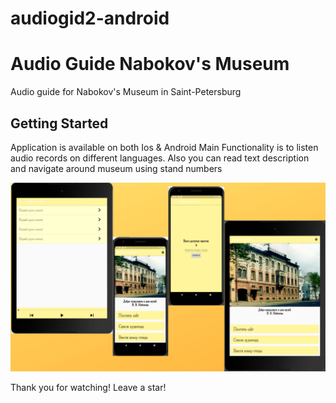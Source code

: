 # audiogid2-android


# Audio Guide Nabokov's Museum
Audio guide for Nabokov's Museum in Saint-Petersburg

## Getting Started

Application is available on both Ios & Android
Main Functionality is to listen audio records on different languages.
Also you can read text description and navigate around museum using stand numbers

![App layouts](1.png)

Thank you for watching! Leave a star!
